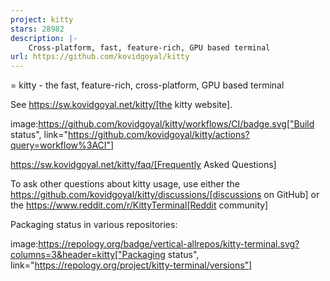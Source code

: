 ```yaml
---
project: kitty
stars: 28982
description: |-
    Cross-platform, fast, feature-rich, GPU based terminal
url: https://github.com/kovidgoyal/kitty
---
```


= kitty - the fast, feature-rich, cross-platform, GPU based terminal

See https://sw.kovidgoyal.net/kitty/[the kitty website].

image:https://github.com/kovidgoyal/kitty/workflows/CI/badge.svg["Build status", link="https://github.com/kovidgoyal/kitty/actions?query=workflow%3ACI"]

https://sw.kovidgoyal.net/kitty/faq/[Frequently Asked Questions]

To ask other questions about kitty usage, use either the https://github.com/kovidgoyal/kitty/discussions/[discussions on GitHub] or the
https://www.reddit.com/r/KittyTerminal[Reddit community]

Packaging status in various repositories:

image:https://repology.org/badge/vertical-allrepos/kitty-terminal.svg?columns=3&header=kitty["Packaging status", link="https://repology.org/project/kitty-terminal/versions"]

